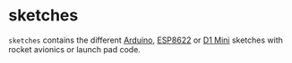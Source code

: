 # sketches

`sketches` contains the different [Arduino](https://www.arduino.cc/), [ESP8622](https://wikipedia.org/wiki/ESP8266) or [D1 Mini](https://www.wemos.cc/en/latest/d1/d1_mini.html) sketches with rocket avionics or launch pad code.